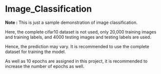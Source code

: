 # Image_Classification
<b>Note :</b> This is just a sample demonstration of image classification.

Here, the complete cifar10 dataset is not used, only 20,000 training images and training labels, and 4000 testing images and testing labels are used.

Hence, the prediction may vary. It is recommended to use the complete dataset for training the model. 

As well as 10 epochs are assigned in this project, it is recommended to increase the number of epochs as well.
